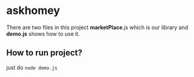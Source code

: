 # askhomey

There are two files in this project **marketPlace**.js which is our library and **demo.js** shows how to use it.

## How to run project?
just do ``node demo.js``
